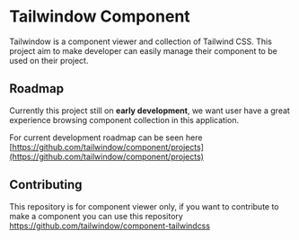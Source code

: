 # Tailwindow Component

Tailwindow is a component viewer and collection of Tailwind CSS. This project aim to make developer can easily manage their component to be used on their project.

## Roadmap

Currently this project still on **early development**, we want user have a great experience browsing component collection in this application.

For current development roadmap can be seen here [https://github.com/tailwindow/component/projects](https://github.com/tailwindow/component/projects)

## Contributing

This repository is for component viewer only, if you want to contribute to make a component you can use this repository
https://github.com/tailwindow/component-tailwindcss